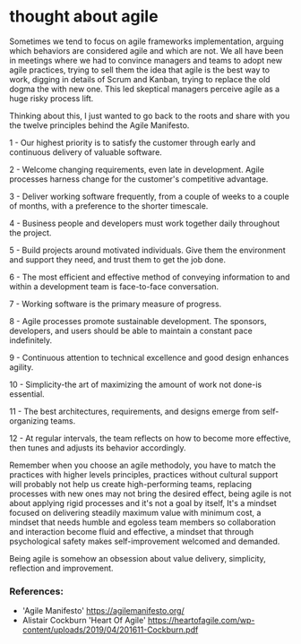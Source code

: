 # thought about agile

Sometimes we tend to focus on agile frameworks implementation, arguing which behaviors are considered agile and which are not. We all have  been in meetings where we had to convince managers and teams to adopt new agile practices, trying to sell them  the idea that agile is the best way to work, digging in details of Scrum and Kanban, trying to replace the old dogma the with new one. This led skeptical managers perceive agile as a huge risky process lift.

 Thinking about this, I just wanted to go back to the roots and share with you the twelve principles behind the Agile Manifesto.

1 - Our highest priority is to satisfy the customer through early and continuous delivery of valuable software.

2 - Welcome changing requirements, even late in development. Agile processes harness change for the customer's competitive advantage.

3 - Deliver working software frequently, from a couple of weeks to a couple of months, with a preference to the shorter timescale.

4 - Business people and developers must work together daily throughout the project.

5 - Build projects around motivated individuals. Give them the environment and support they need, and trust them to get the job done.

6 - The most efficient and effective method of conveying information to and within a development team is face-to-face conversation.

7 - Working software is the primary measure of progress.

8 - Agile processes promote sustainable development. The sponsors, developers, and users should be able to maintain a constant pace indefinitely.

9 - Continuous attention to technical excellence and good design enhances agility.

10 - Simplicity-the art of maximizing the amount of work not done-is essential.

11 - The best architectures, requirements, and designs emerge from self-organizing teams.

12 - At regular intervals, the team reflects on how to become more effective, then tunes and adjusts its behavior accordingly.

Remember when you choose an agile methodoly, you  have to match the practices with higher levels principles, practices without cultural support will probably not help us create high-performing teams, replacing processes with new ones may not bring the desired effect, being agile is not about applying rigid processes and it's not a goal by itself, It's a mindset focused on delivering steadily maximum value with minimum cost, a mindset that needs humble and egoless team members so collaboration and interaction become fluid and effective, a mindset that through psychological safety makes self-improvement welcomed and demanded.

Being agile is somehow an obsession about value delivery, simplicity, reflection and  improvement.

### References:

 - 'Agile Manifesto' https://agilemanifesto.org/
 - Alistair Cockburn 'Heart Of Agile' https://heartofagile.com/wp-content/uploads/2019/04/201611-Cockburn.pdf
